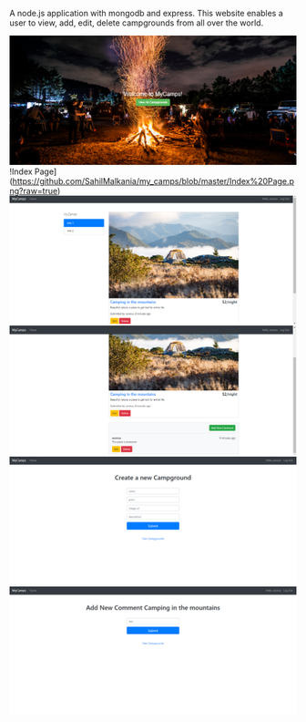 A node.js application with mongodb and express. This website enables a user to view, add, edit, delete campgrounds from all over the world.


![Home Page](https://github.com/SahilMalkania/my_camps/blob/master/Home%20Page.png?raw=true)
!Index Page](https://github.com/SahilMalkania/my_camps/blob/master/Index%20Page.png?raw=true)
![Detailed View Page-1](https://github.com/SahilMalkania/my_camps/blob/master/Detailed%20View%20Page-1.png?raw=true)
![Detailed View Page-2](https://github.com/SahilMalkania/my_camps/blob/master/Detailed%20View%20Page-2.png?raw=true)
![Add campground page](https://github.com/SahilMalkania/my_camps/blob/master/Add%20campground%20page.png?raw=true)
![Comments page](https://github.com/SahilMalkania/my_camps/blob/master/Comments%20page.png?raw=true)


